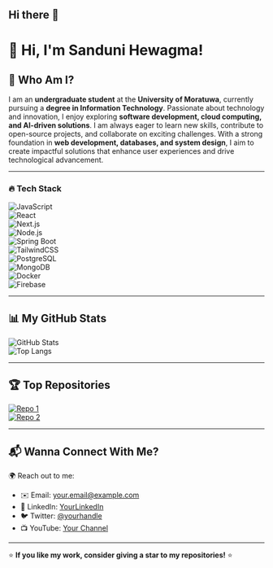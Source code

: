 ## Hi there 👋

# 👋 Hi, I'm Sanduni Hewagma!



## 🚀 Who Am I?  
I am an **undergraduate student** at the **University of Moratuwa**, currently pursuing a **degree in Information Technology**. Passionate about technology and innovation, I enjoy exploring **software development, cloud computing, and AI-driven solutions**. I am always eager to learn new skills, contribute to open-source projects, and collaborate on exciting challenges. With a strong foundation in **web development, databases, and system design**, I aim to create impactful solutions that enhance user experiences and drive technological advancement.

---

### 🔥 Tech Stack  
![JavaScript](https://img.shields.io/badge/JavaScript-F7DF1E?style=flat-square&logo=javascript&logoColor=black)  
![React](https://img.shields.io/badge/React-61DAFB?style=flat-square&logo=react&logoColor=white)  
![Next.js](https://img.shields.io/badge/Next.js-000000?style=flat-square&logo=next.js&logoColor=white)  
![Node.js](https://img.shields.io/badge/Node.js-339933?style=flat-square&logo=node.js&logoColor=white)  
![Spring Boot](https://img.shields.io/badge/Spring%20Boot-6DB33F?style=flat-square&logo=spring-boot&logoColor=white)  
![TailwindCSS](https://img.shields.io/badge/TailwindCSS-06B6D4?style=flat-square&logo=tailwindcss&logoColor=white)  
![PostgreSQL](https://img.shields.io/badge/PostgreSQL-316192?style=flat-square&logo=postgresql&logoColor=white)  
![MongoDB](https://img.shields.io/badge/MongoDB-47A248?style=flat-square&logo=mongodb&logoColor=white)  
![Docker](https://img.shields.io/badge/Docker-2496ED?style=flat-square&logo=docker&logoColor=white)  
![Firebase](https://img.shields.io/badge/Firebase-FFCA28?style=flat-square&logo=firebase&logoColor=black)  


---

## 📊 My GitHub Stats  
![GitHub Stats](https://github-readme-stats.vercel.app/api?username=SanduniHewagama&show_icons=true&theme=radical)  
![Top Langs](https://github-readme-stats.vercel.app/api/top-langs/?username=SanduniHewagama&layout=compact&theme=radical)  

---

## 🏆 Top Repositories  
[![Repo 1](https://github-readme-stats.vercel.app/api/pin/?username=SanduniHewagama&repo=VirtualCity&theme=radical)](https://github.com/SanduniHewagama/VirtualCity)  
[![Repo 2](https://github-readme-stats.vercel.app/api/pin/?username=SanduniHewagama&repo=ResQSense&theme=radical)](https://github.com/SanduniHewagama/ResQSense)  

---

## 📬 Wanna Connect With Me?  
🌍 Reach out to me:  
- ✉️ Email: [your.email@example.com](mailto:your.email@example.com)  
- 💼 LinkedIn: [YourLinkedIn](https://linkedin.com/in/yourusername)  
- 🐦 Twitter: [@yourhandle](https://twitter.com/yourhandle)  
- 📺 YouTube: [Your Channel](https://youtube.com/yourchannel)  

---

⭐ **If you like my work, consider giving a star to my repositories!** ⭐  
